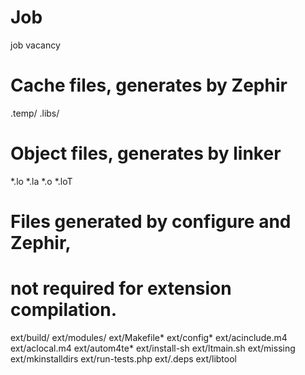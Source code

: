 # Job
job vacancy
# Cache files, generates by Zephir
.temp/
.libs/

# Object files, generates by linker
*.lo
*.la
*.o
*.loT

# Files generated by configure and Zephir,
# not required for extension compilation.
ext/build/
ext/modules/
ext/Makefile*
ext/config*
ext/acinclude.m4
ext/aclocal.m4
ext/autom4te*
ext/install-sh
ext/ltmain.sh
ext/missing
ext/mkinstalldirs
ext/run-tests.php
ext/.deps
ext/libtool
